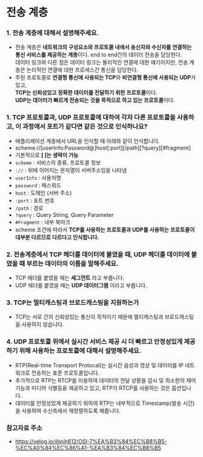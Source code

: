 # 전송 계층

### 1. 전송 계층에 대해서 설명해주세요.

* 전송 계층은 **네트워크의 구성요소와 프로토콜 내에서 송신자와 수신자를 연결하는 통신 서비스를 제공하는 계층**이다. end to end간의 데이터 전송을 담당한다.   
데이터 링크와 다른 점은 데이터 링크는 물리적인 연결에 대한 얘기이지만, 전송 계층은 논리적인 연결에 대한 프로세스간 통신을 담당한다.
* 주된 프로토콜로 **연결형 통신에 사용되는 TCP**와 **비연결형 통신에 사용되는 UDP**가 있고,   
**TCP는 신뢰성있고 정확한 데이터를 전달하기 위한 프로토콜**이다.   
**UDP는 데이터가 빠르게 전송되는 것을 목적으로 하고 있는 프로토콜**이다.

### 1. TCP 프로토콜과, UDP 프로토콜에 대하여 각자 다른 프로토콜을 사용하고, 이 과정에서 포트가 같다면 같은 것으로 인식하나요?

* 애플리케이션 계층에서 URL을 인식할 때 아래와 같이 인식합니다.
* scheme://[userInfo:Password@]host[:port][/path][?query][#fragment]
* 기본적으로 **[ ]는 생략이 가능**
* `scheme` : 서비스의 종류, 프로토콜 정보
* `://` : 뒤에 이어지는 문자열이 서버주소임을 나타냄
* `userInfo` : 사용자명
* `password` : 패스워드
* `host` : 도메인 (서버 주소)
* `:port` : 포트 번호
* `/path` : 경로
* `?query` : Query String, Query Parameter
* `#Fragment` : 내부 북마크
* scheme 조건에 따라서 **TCP를 사용하는 프로토콜과 UDP를 사용하는 프로토콜이 대부분 다르므로 다르다고 인식합니다.**

### 2. 전송계층에서 TCP 헤더를 데이터에 붙였을 때, UDP 헤더를 데이터에 붙였을 때 부르는 데이터의 이름을 말해주세요.
* TCP 헤더를 붙였을 때는 **세그먼트** 라고 부릅니다.
* UDP 헤더를 붙였을 때는 **UDP 데이터그램** 이라고 부릅니다.

### 3. TCP는 멀티캐스팅과 브로드캐스팅을 지원하는가
* TCP는 서로 간의 신뢰성있는 통신이 목적이기 때문에 멀티캐스팅과 브로드캐스팅을 사용하지 않습니다.

### 4. UDP 프로토콜 위에서 실시간 서비스 제공 시 더 빠르고 안정성있게 제공하기 위해 사용하는 프로토콜에 대해서 설명해주세요.
* RTP(Real-time Transport Protocal)는 실시간 음성과 영상 및 데이터를 IP 네트워크로 전송하는 표준 프로토콜입니다.
* 추가적으로 RTP는 RTCP를 이용하여 데이터의 전달 상황을 감시 및 최소한의 제어 기능과 미디어 식별등을 제공하고 있고, RTP가 RTCP를 사용하는 것은 옵션입니다.
* 데이터를 안정성있게 제공하기 위하여 RTP는 내부적으로 Timestamp(발송 시간)을 사용하여 수신측에서 재정렬하도록 해줍니다.


### 참고자료 주소
- https://velog.io/@pjh612/OSI-7%EA%B3%84%EC%B8%B5-%EC%A0%84%EC%86%A1-%EA%B3%84%EC%B8%B5